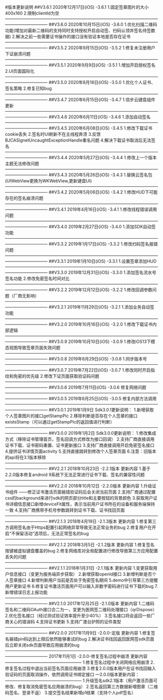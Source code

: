 #版本更新说明
##V3.6.1
2020年12月17日(iOS)
 -3.6.1
1.固定签章图片的大小400x160
2.限制clientId为空
——————————————————————————————————————————————
##V3.6.0
2020年10月15日(iOS)
 -3.6.0
1.优化扫描二维码功能(增加对最新二维码的支持同时支持授权开启自动签、扫码认领并签名待签数据)
2.解决之前一些需要证书操作的接口没有验证本地是否存在证书
——————————————————————————————————————————————
##V3.5.2
2020年9月15日(iOS)
 -3.5.2
1.修复未注册用户下证崩溃问题
——————————————————————————————————————————————
##V3.5.1
2020年9月9日(iOS)
 -3.5.1
1.增加开启授权签名
2.UI页面国际化
——————————————————————————————————————————————
##V3.5.0
2020年8月18日(iOS)
 -3.5.0
1.优化个人证书、签名策略
2.修复已知bug
——————————————————————————————————————————————
##V3.4.7
2020年6月15日(iOS)
 -3.4.7
1.信步云键盘组件更新
——————————————————————————————————————————————
##V3.4.6
2020年6月11日(iOS)
 -3.4.6
1.添加自动签名
——————————————————————————————————————————————
##V3.4.5
2020年6月08日(iOS)
 -3.4.5
1.修改下载证书cookie丢失
2.签名时UI刷新不在主线程奔溃
3.反馈BJCASignetUncaughtExceptionHandle重名问题
4.解决下载证书取消后无法签名
——————————————————————————————————————————————
##V3.4.4
2020年5月27日(iOS)
 -3.4.4
1.修改上一个版本主题无法修改问题
——————————————————————————————————————————————
##V3.4.3
2020年5月26日(iOS)
 -3.4.3
1.替换云签名包(UIWebView更换为WKWebView,更新键盘UI)
——————————————————————————————————————————————
##V3.4.2
2020年5月06日(iOS)
 -3.4.2
1.修改HUD下可能存在的签名崩溃问题
——————————————————————————————————————————————
##V3.4.1
2019年4月16日(iOS)
 -3.4.1
1.修改线程错误调用问题
——————————————————————————————————————————————
##V3.4.0
2019年2月27日(iOS)
 -3.4.0
1.添加SDK自动签功能
——————————————————————————————————————————————
##V3.3.2
2019年1月17日(iOS)
 -3.3.2
1.修改扫码签名报错问题
——————————————————————————————————————————————
##V3.3.1
2019年1月10日(iOS)
 -3.3.1
1.设置签章添加HUD
——————————————————————————————————————————————
##V3.3.0
2019年12月31日(iOS)
 -3.3.0
1.添加签名流水号签名功能
2.修改免密签名时间对比
——————————————————————————————————————————————
##V3.2.2
2019年12月12日(iOS)
 -3.2.2
1.修改回调参数问题（厂商无影响）
——————————————————————————————————————————————
##V3.2.1
2019年11月29日(iOS)
 -3.2.1
1.添加业务自动签功能
——————————————————————————————————————————————
##V3.2.0
2019年10月16日(iOS)
 -3.2.0
1.修改下载证书内部逻辑
——————————————————————————————————————————————
##V3.0.9
2019年10月10日(iOS)
 -3.0.9
1.修改iOS13下模态视图导致签章页面失效问题
——————————————————————————————————————————————
##V3.0.8
2019年8月29日(iOS)
 -3.0.8
1.同步版本号
——————————————————————————————————————————————
##V3.0.7
2019年7月22日(iOS)
 -3.0.7 
1.修改同时开启指纹和免密的优先级
2.修改下证页面获取验证码问题
——————————————————————————————————————————————
##V3.0.6
2019年7月11日(iOS)
 -3.0.6 修复网络问题
——————————————————————————————————————————————
##V3.0.5
2019年6月25日(iOS)
 -3.0.5 修复内部方法调用
——————————————————————————————————————————————
##V3.0.1
2019年1月9日
Sdk3.0.1更新说明：
1.新增获取个人签章图片的接口getStampPic
2.移除判断是否存在个人签章的接口existsStamp（可以通过getStampPic的返回值进行判断）
——————————————————————————————————————————————
##V3.0.0
2019年1月2日
Sdk3.0.0更新说明：
1.修改集成方式（移除证书管理首页，签名回调方式修改为接口回调）
2.支持厂商直接调用证书下载、证书密码重置、证书更新接口
3.支持厂商直接调用开启免密签名接口
4.提供证书详情页面activity
5.支持直接跳转到修改个人签章页面
6.注意：旧版本的api将在3.1版本移除
——————————————————————————————————————————————
##V2.2.1
2018年10月23日
-2.2.1版本  更新内容
1.基于2.2.0版本修复android 9系统下无法正常进行证书下载、签名的兼容性问题
——————————————————————————————————————————————
##V2.2.0
2018年10月12日
-2.2.0版本  更新内容
1.升级证书组件 ——修正证书激活页面输错验证码后会关闭当前页面
2.支持厂商通过配置css的background来进行sdk的网页部分title和主要按钮的背景颜色
3.获取用户证书详细信息接口新增deviceFit属性，表示当前用户证书所在的设备和服务端保持一致
4.支持厂商携带手机号参数跳转到证书下载、证书找回页面
——————————————————————————————————————————————
##V2.1.3
2018年4月19日
-2.1.3版本  更新内容
1.修复第三方调用签名由于Https配置引起网络异常导致无法正常业务的bug
2.修复用户在开启“不保留活动”选项后，无法正常签名的bug
——————————————————————————————————————————————
##V2.1.2
2018年3月5日
-2.1.2版本 更新内容
1.修复签名按键被虚拟键盘覆盖的bug
2.修复网络库对全局配置进行修改导致第三方应用配置丢失的问题
——————————————————————————————————————————————
##V2.1.1
2018年1月31日
-2.1.1版本 更新内容
1.变更获取用户信息接口（变更为服务端异步获取）
2.新增获取openId接口
3.新增判断是否个人签章接口
4.新增判断用户当前是否处于免密签名期间
5.demo中引导第三方提醒用户更新证书
6.修复证书激活页面用户可以输入非数字密码进行证书下载的bug
7.新增错误日志上报功能
——————————————————————————————————————————————
##V2.1.0
2017年12月25日
-2.1.0版本 更新内容
1.二维码签名和二维码OAuth接口合二为一，变更为医网签二维码处理接口（qrDispose）
2.优化签名接口（经过测试验证效率提升至少40%）
3.签名接口将会返回一些厂商关心的错误码
4.支持证书更新
5.支持广澳台护照的证件类型
——————————————————————————————————————————————
##V2.0.0
2017年11月9日
 -2.0.0-定版 更新内容
1.修复签名输错pin码达到上限后依然能够重试的bug
2.解决证书找回返回医网签sdk页面后立即关闭sdk页面导致应用崩溃的bug
——————————————————————————————————————————————
 2017年11月1日
 -2.0.0-修复签名过程中崩溃 更新内容
——————————————————
1.修复签名过程中关闭网络应用崩溃
2.修复签名过程中退出当前签名页面应用崩溃
3.修复2.0.0版本用户在证书找回输入验证码的页面取消操作，依然调用证书绑定接口
—2.0.0版本更新内容：
——————————————————
1.升级签名sdk2.1版本（用户激活页面可修改、修复取消免密签名应用崩溃的bug）
2.签名返回第三方数据新增图章（二维码签名、登录不返）
3.提交签名结果新增p1结果（支持个人pdf签名）
